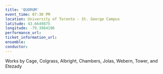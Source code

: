 ```yaml
---
title: 'QUORUM'
event_time: 07:30 PM
location: University of Toronto - St. George Campus
latitude: 43.6649875
longitude: -79.3984196
performance_url: 
ticket_information_url: 
ensemble: 
conductor: 
---
```

Works by Cage, Colgrass, Albright, Chambers, Jolas, Webern, Tower, and Etezady